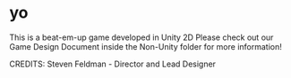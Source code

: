 # yo
This is a beat-em-up game developed in Unity 2D
Please check out our Game Design Document inside the Non-Unity folder for more information!

CREDITS:
Steven Feldman - Director and Lead Designer